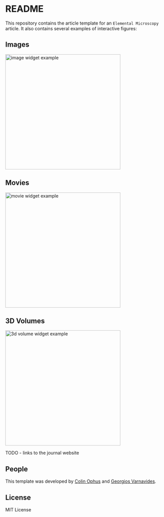 # README

This repository contains the article template for an `Elemental Microscopy` article. It also contains several examples of interactive figures:

## Images
 <img src="/figures/demo_image_small.gif" alt="image widget example" width="360">

## Movies
 <img src="/figures/demo_movie_smaller.gif" alt="movie widget example" width="360">

## 3D Volumes
 <img src="/figures/demo_3d_small.gif" alt="3d volume widget example" width="360">




TODO - links to the journal website






## People

This template was developed by [Colin Ophus](mailto:cophus@gmail.com) and [Georgios Varnavides](mailto:gvarnavides@berkeley.edu). 




## License

MIT License
